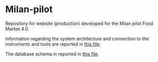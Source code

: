# Milan-pilot
Repository for website (production) developed for the Milan pilot Food Market 4.0.

Information regarding the system architecture and connection to the instruments and tools are reported in [this file](https://github.com/reflow-project/Milan-pilot/blob/main/Food%20Market%204.0/Architecture.pdf).

The database schema in reported in [this file](https://github.com/reflow-project/Milan-pilot/blob/main/Food%20Market%204.0/DB.pdf).


